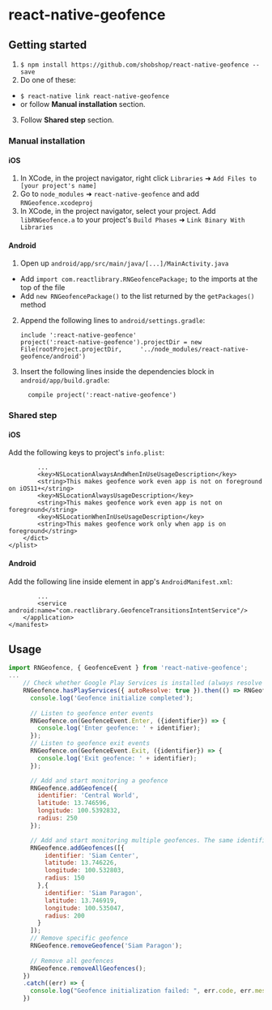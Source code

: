 
# react-native-geofence

## Getting started

1. `$ npm install https://github.com/shobshop/react-native-geofence --save`
2. Do one of these:
- `$ react-native link react-native-geofence`
- or follow **Manual installation** section.
3. Follow **Shared step** section.

### Manual installation


#### iOS

1. In XCode, in the project navigator, right click `Libraries` ➜ `Add Files to [your project's name]`
2. Go to `node_modules` ➜ `react-native-geofence` and add `RNGeofence.xcodeproj`
3. In XCode, in the project navigator, select your project. Add `libRNGeofence.a` to your project's `Build Phases` ➜ `Link Binary With Libraries`



#### Android

1. Open up `android/app/src/main/java/[...]/MainActivity.java`
  - Add `import com.reactlibrary.RNGeofencePackage;` to the imports at the top of the file
  - Add `new RNGeofencePackage()` to the list returned by the `getPackages()` method
2. Append the following lines to `android/settings.gradle`:
  	```
  	include ':react-native-geofence'
  	project(':react-native-geofence').projectDir = new File(rootProject.projectDir, 	'../node_modules/react-native-geofence/android')
  	```
3. Insert the following lines inside the dependencies block in `android/app/build.gradle`:
  	```
      compile project(':react-native-geofence')
  	```

### Shared step

#### iOS
Add the following keys to project's `info.plist`:
```
		...
		<key>NSLocationAlwaysAndWhenInUseUsageDescription</key>
		<string>This makes geofence work even app is not on foreground on iOS11+</string>
		<key>NSLocationAlwaysUsageDescription</key>
		<string>This makes geofence work even app is not on foreground</string>
		<key>NSLocationWhenInUseUsageDescription</key>
		<string>This makes geofence work only when app is on foreground</string>
	</dict>
</plist>
```

#### Android
Add the following line inside <Application> element in app's `AndroidManifest.xml`:
```
		...
		<service android:name="com.reactlibrary.GeofenceTransitionsIntentService"/>
	</application>
</manifest>
```

## Usage
```javascript
import RNGeofence, { GeofenceEvent } from 'react-native-geofence';
...
	// Check whether Google Play Services is installed (always resolve to true on iOS). If not, the flag 'autoResolve' will decide whether to show instruction to update Google Play Services.
	RNGeofence.hasPlayServices({ autoResolve: true }).then(() => RNGeofence.initialize()).then(() => {
	  console.log('Geofence initialize completed');
	  
	  // Listen to geofence enter events
      RNGeofence.on(GeofenceEvent.Enter, ({identifier}) => {
        console.log('Enter geofence: ' + identifier);
	  });
	  // Listen to geofence exit events
      RNGeofence.on(GeofenceEvent.Exit, ({identifier}) => {
        console.log('Exit geofence: ' + identifier);
	  });

	  // Add and start monitoring a geofence
	  RNGeofence.addGeofence({
		identifier: 'Central World',
		latitude: 13.746596,
		longitude: 100.5392832,
		radius: 250
	  });

	  // Add and start monitoring multiple geofences. The same identifiers will overwrite existing ones.
      RNGeofence.addGeofences([{
          identifier: 'Siam Center',
          latitude: 13.746226,
          longitude: 100.532803,
          radius: 150
        },{
          identifier: 'Siam Paragon',
          latitude: 13.746919,
          longitude: 100.535047,
          radius: 200
        }
      ]);
	  // Remove specific geofence
	  RNGeofence.removeGeofence('Siam Paragon');
	  
	  // Remove all geofences
      RNGeofence.removeAllGeofences();
    })
    .catch((err) => {
      console.log("Geofence initialization failed: ", err.code, err.message);
    })
```
  
